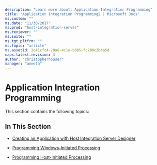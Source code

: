 ```yaml
---
description: "Learn more about: Application Integration Programming"
title: "Application Integration Programming2 | Microsoft Docs"
ms.custom: ""
ms.date: "11/30/2017"
ms.prod: "host-integration-server"
ms.reviewer: ""
ms.suite: ""
ms.tgt_pltfrm: ""
ms.topic: "article"
ms.assetid: 2c41cfc4-20a8-4c1e-b085-fc789c2b4a5d
caps.latest.revision: 3
author: "christopherhouser"
manager: "anneta"
---
```

# Application Integration Programming
This section contains the following topics:  
  
## In This Section  
  
-   [Creating an Application with Host Integration Server Designer](../core/creating-an-application-with-host-integration-server-designer1.md)  
  
-   [Programming Windows-Initiated Processing](../core/programming-windows-initiated-processing1.md)  
  
-   [Programming Host-Initiated Processing](../core/programming-host-initiated-processing1.md)
